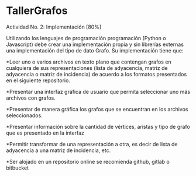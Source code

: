 # TallerGrafos
Actividad No. 2: Implementación [80%]

Utilizando los lenguajes de programación programación (Python o Javascript) debe crear una implementación propia y sin librerías externas una
implementación del tipo de dato Grafo. Su implementación tiene que:

*Leer uno o varios archivos en texto plano que contengan grafos en cualquiera de sus representaciones (lista de adyacencia, matriz de adyacencia
o matriz de incidencia) de acuerdo a los formatos presentados en el siguiente repositorio.

*Presentar una interfaz gráfica de usuario que permita seleccionar uno más archivos con grafos.

*Presentar de manera gráfica los grafos que se encuentran en los archivos seleccionados.

*Presentar información sobre la cantidad de vértices, aristas y tipo de grafo que es presentado en la interfaz

*Permitir transformar de una representación a otra, es decir de lista de adyacencia a una matriz de incidencia, etc.

*Ser alojado en un repositorio online se recomienda github, gitlab o bitbucket

